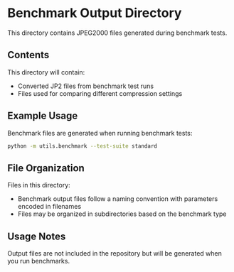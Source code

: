 # Benchmark Output Directory

This directory contains JPEG2000 files generated during benchmark tests.

## Contents

This directory will contain:
- Converted JP2 files from benchmark test runs
- Files used for comparing different compression settings

## Example Usage

Benchmark files are generated when running benchmark tests:

```bash
python -m utils.benchmark --test-suite standard
```

## File Organization

Files in this directory:
- Benchmark output files follow a naming convention with parameters encoded in filenames
- Files may be organized in subdirectories based on the benchmark type

## Usage Notes

Output files are not included in the repository but will be generated when you run benchmarks.

